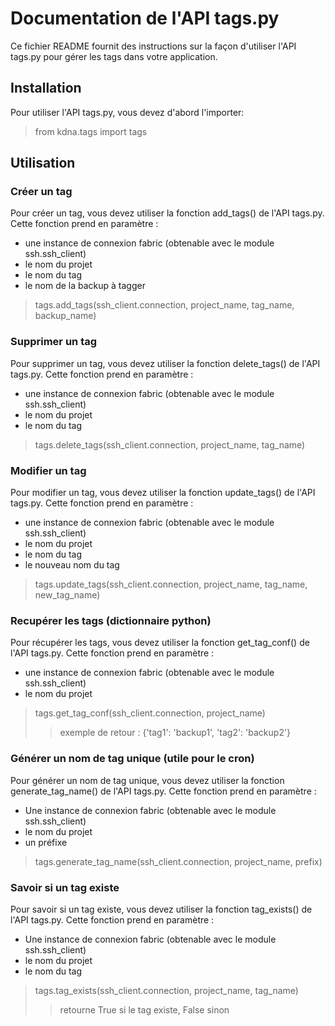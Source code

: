 # Documentation de l'API tags.py

Ce fichier README fournit des instructions sur la façon d'utiliser l'API tags.py pour gérer les tags dans votre application.

## Installation

Pour utiliser l'API tags.py, vous devez d'abord l'importer:
> from kdna.tags import tags

## Utilisation

### Créer un tag

Pour créer un tag, vous devez utiliser la fonction add_tags() de l'API tags.py. Cette fonction prend en paramètre :
- une instance de connexion fabric (obtenable avec le module ssh.ssh_client)
- le nom du projet
- le nom du tag
- le nom de la backup à tagger

> tags.add_tags(ssh_client.connection, project_name, tag_name, backup_name)

### Supprimer un tag

Pour supprimer un tag, vous devez utiliser la fonction delete_tags() de l'API tags.py. Cette fonction prend en paramètre :
- une instance de connexion fabric (obtenable avec le module ssh.ssh_client)
- le nom du projet
- le nom du tag

> tags.delete_tags(ssh_client.connection, project_name, tag_name)

### Modifier un tag

Pour modifier un tag, vous devez utiliser la fonction update_tags() de l'API tags.py. Cette fonction prend en paramètre :
- une instance de connexion fabric (obtenable avec le module ssh.ssh_client)
- le nom du projet
- le nom du tag
- le nouveau nom du tag

> tags.update_tags(ssh_client.connection, project_name, tag_name, new_tag_name)

### Recupérer les tags (dictionnaire python)

Pour récupérer les tags, vous devez utiliser la fonction get_tag_conf() de l'API tags.py. Cette fonction prend en paramètre :
- une instance de connexion fabric (obtenable avec le module ssh.ssh_client)
- le nom du projet

> tags.get_tag_conf(ssh_client.connection, project_name)
>> exemple de retour : {'tag1': 'backup1', 'tag2': 'backup2'}

### Générer un nom de tag unique (utile pour le cron)

Pour générer un nom de tag unique, vous devez utiliser la fonction generate_tag_name() de l'API tags.py. Cette fonction prend en paramètre :
- Une instance de connexion fabric (obtenable avec le module ssh.ssh_client)
- le nom du projet
- un préfixe 

> tags.generate_tag_name(ssh_client.connection, project_name, prefix)

### Savoir si un tag existe

Pour savoir si un tag existe, vous devez utiliser la fonction tag_exists() de l'API tags.py. Cette fonction prend en paramètre :
- Une instance de connexion fabric (obtenable avec le module ssh.ssh_client)
- le nom du projet
- le nom du tag

> tags.tag_exists(ssh_client.connection, project_name, tag_name)
>> retourne True si le tag existe, False sinon

